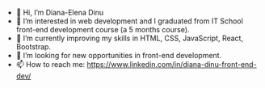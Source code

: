 - 👋 Hi, I’m Diana-Elena Dinu
- 👀 I’m interested in web development and I graduated from IT School front-end development course (a 5 months course).
- 🌱 I’m currently improving my skills in HTML, CSS, JavaScript, React, Bootstrap.
- 💞️ I’m looking for new opportunities in front-end development.
- 📫 How to reach me: https://www.linkedin.com/in/diana-dinu-front-end-dev/

<!---
Diana-Elen/Diana-Elen is a ✨ special ✨ repository because its `README.md` (this file) appears on your GitHub profile.
You can click the Preview link to take a look at your changes.
--->

